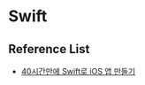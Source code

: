 # Swift

## Reference List

* [40시간만에 Swift로 iOS 앱 만들기](https://devxoul.gitbooks.io/ios-with-swift-in-40-hours/content/)
